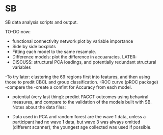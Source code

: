 # SB
SB data analysis scripts and output.

TO-DO now: 
- functional connectivity network plot by variable importance
- Side by side boxplots
- Fitting each model to the same resample.
- Difference models: plot the difference in accuaracies.
LATER:
- DISCUSS: structural PCA loadings, and potentially redundant structural variables


-To try later: clustering the 69 regions first into features, and then using those to predit CBCL and group classification.
-ROC curve (pROC package)
-compare the
-create a confint for Accuracy from each model.
- potential (very last thing): predict PACCT outcomes using behaviral measures, and compare to the validation of the models built with SB.
Notes about the data files:
* Data used in PCA and random forest are the wave 1 data, unless a participant had no wave 1 data, but wave 3 was always omitted (different scanner); the youngest age collected was used if possible.


